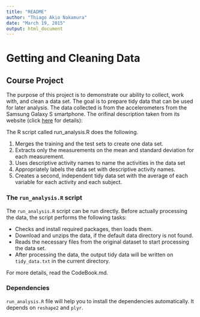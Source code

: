 ```yaml
---
title: "README"
author: "Thiago Akio Nakamura"
date: "March 19, 2015"
output: html_document
---
```


# Getting and Cleaning Data

## Course Project

The purpose of this project is to demonstrate our ability to collect, work with, and clean a data set. The goal is to prepare tidy data that can be used for later analysis. The data collected is from the accelerometers from the Samsung Galaxy S smartphone. The orifinal description taken from its website (click [here](http://archive.ics.uci.edu/ml/datasets/Human+Activity+Recognition+Using+Smartphones) for details):

The R script called run_analysis.R does the following.

1. Merges the training and the test sets to create one data set.
2. Extracts only the measurements on the mean and standard deviation for each measurement.
3. Uses descriptive activity names to name the activities in the data set
4. Appropriately labels the data set with descriptive activity names.
5. Creates a second, independent tidy data set with the average of each variable for each activity and each subject.

### The `run_analysis.R` script
The `run_analysis.R` script can be run directly. Before actually processing the data, the script performs the following tasks:

* Checks and install required packages, then loads them.
* Download and unzips the data, if the default data directory is not found.
* Reads the necessary files from the original dataset to start processing the data set.
* After processing the data, the output tidy data will be written on `tidy_data.txt` in the current directory.

For more details, read the CodeBook.md.

### Dependencies

```run_analysis.R``` file will help you to install the dependencies automatically. It depends on ```reshape2``` and ```plyr```.